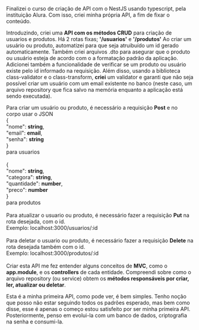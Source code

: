 Finalizei o curso de criação de API com o NestJS usando typescript, pela instituição Alura. Com isso, criei minha própria API, a fim de fixar o conteúdo.


Introduzindo, criei uma **API com os métodos CRUD** para criação de usuarios e produtos. 
Há 2 rotas fixas; **'/usuarios'** e **'/produtos'**
Ao criar um usuário ou produto, automatizei para que seja atruibuído um id gerado automaticamente. Também criei arquivos .dto para asegurar que o produto ou usuário esteja de acordo com o a formatação padrão da aplicação. Adicionei também a funcionalidade de verificar se um produto ou usuário existe pelo id informado na requisição.
Além disso, usando a biblioteca class-validator e o class-transform, **criei** um validator e garanti que não seja possível criar um usuário com um email existente no banco (neste caso, um arquivo repository que fica salvo na memória enquanto a aplicação está sendo executada). <br>


Para criar um usuário ou produto, é necessário a requisição **Post** e no corpo usar o JSON <br>
{<br>
"nome": **string**,<br>
"email": **email**,<br>
"senha": **string**<br>
}<br>
para usuarios
<br>
<br>
{ <br>
"nome": **string**, <br>
"categora": **string**, <br>
"quantidade": **number**, <br>
"preco": **number**<br>
}<br>
para produtos
<br><br>
Para atualizar o usuario ou produto, é necessário fazer a requisição **Put** na rota desejada, com o id.
<br> Exemplo: localhost:3000/usuarios/:id 
<br><br>
Para deletar o usuario ou produto, é necessário fazer a requisição **Delete** na rota desejada também com o id.
<br> Exemplo: localhost:3000/produtos/:id 
<br><br>
Criar esta API me fez entender alguns conceitos de **MVC**, como o **app.module**, e os **controllers** de cada entidade. Compreendi sobre como o arquivo repository (ou service) obtem os **métodos responsáveis por criar, ler, atualizar ou deletar**.

Esta é a minha primeira API, como pode ver, é bem simples. Tenho noção que posso não estar seguindo todos os padrões esperado, mas bem como disse, esse é apenas o começo estou satisfeito por ser minha primeira API. Posteriormente, penso em evolui-la com um banco de dados, criptografia na senha e consumi-la.
